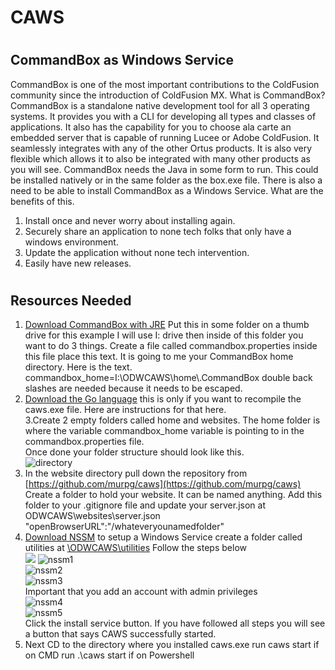 # CAWS

#
## CommandBox as Windows Service

CommandBox is one of the most important contributions to the ColdFusion community since the introduction of ColdFusion MX. What is CommandBox? CommandBox is a standalone native development tool for all 3 operating systems. It provides you with a CLI for developing all types and classes of applications. It also has the capability for you to choose ala carte an embedded server that is capable of running Lucee or Adobe ColdFusion. It seamlessly integrates with any of the other Ortus products.  It is also very flexible which allows it to also be integrated with many other products as you will see. CommandBox needs the Java in some form to run. This could be installed natively or in the same folder as the box.exe file. There is also a need to be able to install CommandBox as a Windows Service. What are the benefits of this.

1. Install once and never worry about installing again.
2. Securely share an application to none tech folks that only have a windows environment.
3. Update the application without none tech intervention.
4. Easily have new releases.

#
## Resources Needed

1. [Download CommandBox with JRE](https://www.ortussolutions.com/products/commandbox)
Put this in some folder on a thumb drive for this example I will use I: drive then inside of this folder you want to do 3 things. Create a file called commandbox.properties inside this file place this text. It is going to me your CommandBox home directory. Here is the text. commandbox\_home=I:\\ODWCAWS\\home\\.CommandBox
double back slashes are needed because it needs to be escaped.
2. [Download the Go language](https://golang.org/) this is only if you want to recompile the caws.exe file. Here are instructions for that here.  
3.Create 2 empty folders called home and websites. The home folder is where the variable commandbox\_home variable is pointing to in the commandbox.properties file.  
Once done your folder structure should look like this.  
 ![directory](https://user-images.githubusercontent.com/530964/32448028-c7008990-c2db-11e7-95c7-dd9d1922d167.jpg)  
4. In the website directory pull down the repository from
 [https://github.com/murpg/caws](https://github.com/murpg/caws)
Create a folder to hold your website. It can be named anything. Add this folder to your .gitignore file and update your server.json
at ODWCAWS\websites\server.json  
&quot;openBrowserURL&quot;:&quot;/whateveryounamedfolder&quot;
5. [Download NSSM](https://nssm.cc/download) to setup a Windows Service create a folder called utilities at [\\ODWCAWS\utilities](./../../%5C%5CODWCAWS%5Cutilities)
Follow the steps below  
 ![](data:image/*gwUEIAABCECgqwT++X2/8v8BgbFhL1DoikQAAAAASUVORK5CYII=)
![nssm1](https://user-images.githubusercontent.com/530964/32448281-82657c04-c2dc-11e7-85a9-f0f1af1ebb92.jpg)  
![nssm2](https://user-images.githubusercontent.com/530964/32448304-924c8db0-c2dc-11e7-97ab-bf6a930fee20.jpg)  
![nssm3](https://user-images.githubusercontent.com/530964/32448346-a8ec8250-c2dc-11e7-992a-b942fee3d717.jpg)  
Important that you add an account with admin privileges  
![nssm4](https://user-images.githubusercontent.com/530964/32448577-460c8b70-c2dd-11e7-9c7d-4677b91686e4.jpg)  
![nssm5](https://user-images.githubusercontent.com/530964/32448598-557962d6-c2dd-11e7-8331-fa134fde72af.jpg)   
Click the install service button. If you have followed all steps you will see a button that says CAWS successfully started.  
6. Next CD to the directory where you installed caws.exe run caws start if on CMD run .\caws start if on Powershell